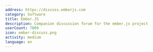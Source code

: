 ```yaml
---
address: https://discuss.emberjs.com
category: Software
title: Ember.JS
description: Companion discussion forum for the ember.js project
userCount: 7809
icon: ember-discuss.png
activity: medium
language: en
---
```

